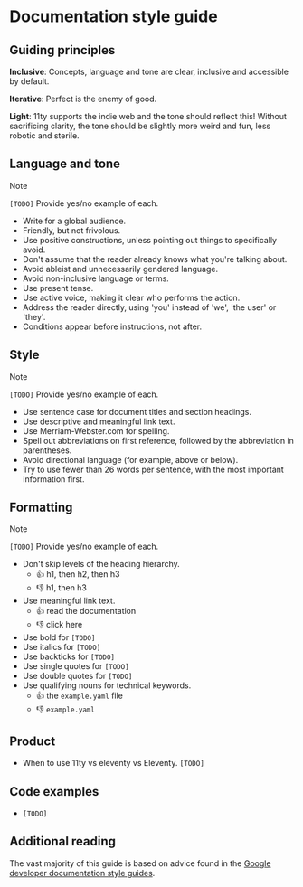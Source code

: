# Documentation style guide

## Guiding principles

**Inclusive**: Concepts, language and tone are clear, inclusive and accessible by default.

**Iterative**: Perfect is the enemy of good.

**Light**: 11ty supports the indie web and the tone should reflect this! Without sacrificing clarity, the tone should be slightly more weird and fun, less robotic and sterile.

## Language and tone

> [!NOTE]
> `[TODO]` Provide yes/no example of each.

- Write for a global audience.
- Friendly, but not frivolous.
- Use positive constructions, unless pointing out things to specifically avoid.
- Don't assume that the reader already knows what you're talking about.
- Avoid ableist and unnecessarily gendered language.
- Avoid non-inclusive language or terms.
- Use present tense.
- Use active voice, making it clear who performs the action.
- Address the reader directly, using 'you' instead of 'we', 'the user' or 'they'.
- Conditions appear before instructions, not after.

## Style

> [!NOTE]
> `[TODO]` Provide yes/no example of each.

- Use sentence case for document titles and section headings.
- Use descriptive and meaningful link text.
- Use Merriam-Webster.com for spelling.
- Spell out abbreviations on first reference, followed by the abbreviation in parentheses.
- Avoid directional language (for example, above or below).
- Try to use fewer than 26 words per sentence, with the most important information first.

## Formatting

> [!NOTE]
> `[TODO]` Provide yes/no example of each.

- Don't skip levels of the heading hierarchy.
  - :+1: h1, then h2, then h3
  - :-1: h1, then h3
- Use meaningful link text.
  - :+1: <a>read the documentation</a>
  - :-1: <a>click here</a>
- Use bold for `[TODO]`
- Use italics for `[TODO]`
- Use backticks for `[TODO]`
- Use single quotes for `[TODO]`
- Use double quotes for `[TODO]`
- Use qualifying nouns for technical keywords.
  - :+1: the `example.yaml` file
  - :-1: `example.yaml`

## Product

- When to use 11ty vs eleventy vs Eleventy. `[TODO]`

## Code examples

- `[TODO]`

## Additional reading

The vast majority of this guide is based on advice found in the [Google developer documentation style guides](https://developers.google.com/style).
